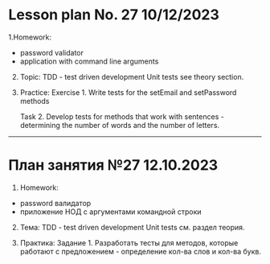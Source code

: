 # Lesson plan No. 27 10/12/2023

1.Homework:
- password validator
- application with command line arguments

2. Topic:
   TDD - test driven development
   Unit tests
   see theory section.

3. Practice:
   Exercise 1.
   Write tests for the setEmail and setPassword methods

   Task 2.
   Develop tests for methods that work with sentences - determining the number of words and the number of letters.

___________________________________________

# План занятия №27 12.10.2023

1. Homework:
- password валидатор
- приложение НОД с аргументами командной строки

2. Тема:
   TDD - test driven development
   Unit tests
   см. раздел теория.

3. Практика:
   Задание 1.
   Разработать тесты для методов, которые работают с предложением - определение кол-ва слов и кол-ва букв.

